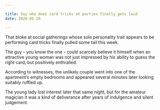 ```yaml
---

title: Guy who does card tricks at parties finally gets laid
date: 2020-05-26

---
```


That bloke at social gatherings whose sole personality trait appears to be performing card tricks finally pulled some tail this week.

The guy - you know the one - could scarcely believe it himself when an attractive young woman was not just impressed by his ability to guess the right card, but positively enthralled.

According to witnesses, the unlikely couple went into one of the apartment’s empty bedrooms and appeared several minutes later looking suitably ruffled up.

The young lady lost interest later that same night, but for the amateur magician it was a kind of deliverance after years of indulgence and silent judgement.